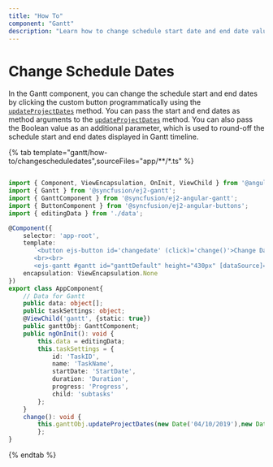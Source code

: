 ```yaml
---
title: "How To"
component: "Gantt"
description: "Learn how to change schedule start date and end date values dynamically in the JS 2 Gantt component."
---
```

# Change Schedule Dates

In the Gantt component, you can change the schedule start and end dates by clicking the custom button programmatically using the [`updateProjectDates`](../../api/gantt/#updateprojectdates) method. You can pass the start and end dates as method arguments to the [`updateProjectDates`](../../api/gantt/#updateprojectdates) method. You can also pass the Boolean value as an additional parameter, which is used to round-off the schedule start and end dates displayed in Gantt timeline.

{% tab template="gantt/how-to/changescheduledates",sourceFiles="app/**/*.ts" %}

```typescript

import { Component, ViewEncapsulation, OnInit, ViewChild } from '@angular/core';
import { Gantt } from '@syncfusion/ej2-gantt';
import { GanttComponent } from '@syncfusion/ej2-angular-gantt';
import { ButtonComponent } from '@syncfusion/ej2-angular-buttons';
import { editingData } from './data';

@Component({
    selector: 'app-root',
    template:
       `<button ejs-button id='changedate' (click)='change()'>Change Date</button>
       <br><br>
       <ejs-gantt #gantt id="ganttDefault" height="430px" [dataSource]="data" [taskFields]="taskSettings"></ejs-gantt>`,
    encapsulation: ViewEncapsulation.None
})
export class AppComponent{
    // Data for Gantt
    public data: object[];
    public taskSettings: object;
    @ViewChild('gantt', {static: true})
    public ganttObj: GanttComponent;
    public ngOnInit(): void {
        this.data = editingData;
        this.taskSettings = {
            id: 'TaskID',
            name: 'TaskName',
            startDate: 'StartDate',
            duration: 'Duration',
            progress: 'Progress',
            child: 'subtasks'
        };
    }
    change(): void {
        this.ganttObj.updateProjectDates(new Date('04/10/2019'),new Date('06/20/2019'),true);
        };
}

```

{% endtab %}

